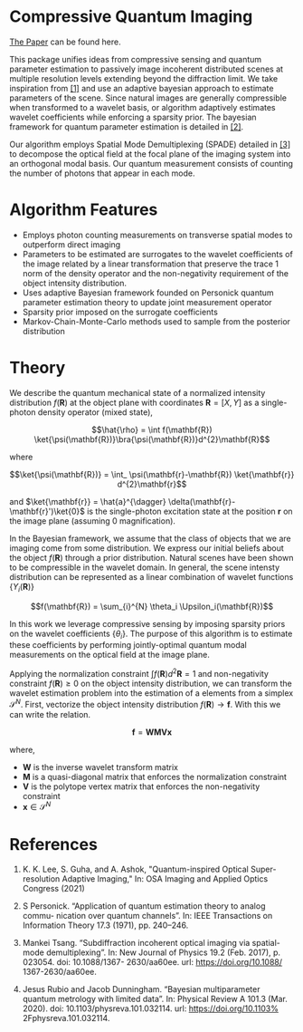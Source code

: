 # Compressive Quantum Imaging

[The Paper](https://www.overleaf.com/read/pffyxrhkqvfw) can be found here.


This package unifies ideas from compressive sensing and quantum parameter estimation to passively image incoherent distributed scenes at multiple resolution levels extending beyond the diffraction limit. We take inspiration from [[1]](https://iopscience.iop.org/article/10.1088/1367-2630/aa60ee) and use an adaptive bayesian approach to estimate parameters of the scene. Since natural images are generally compressible when transformed to a wavelet basis, or algorithm adaptively estimates wavelet coefficients while enforcing a sparsity prior. The bayesian framework for quantum parameter estimation is detailed in [[2]](https://ieeexplore.ieee.org/document/1054643).

Our algorithm employs Spatial Mode Demultiplexing (SPADE) detailed in [[3]](https://iopscience.iop.org/article/10.1088/1367-2630/aa60ee) to decompose the optical field at the focal plane of the imaging system into an orthogonal modal basis. Our quantum measurement consists of counting the number of photons that appear in each mode.


# Algorithm Features

- Employs photon counting measurements on transverse spatial modes to outperform direct imaging
- Parameters to be estimated are surrogates to the wavelet coefficients of the image related by a linear transformation that preserve the trace 1 norm of the density operator and the non-negativity requirement of the object intensity distribution.
- Uses adaptive Bayesian framework founded on Personick quantum parameter estimation theory to update joint measurement operator
- Sparsity prior imposed on the surrogate coefficients
- Markov-Chain-Monte-Carlo methods used to sample from the posterior distribution

# Theory

We describe the quantum mechanical state of a normalized intensity distribution $f(\mathbf{R})$ at the object plane with coordinates $\mathbf{R} = [X,Y]$ as a single-photon density operator (mixed state),

$$\hat{\rho} = \int f(\mathbf{R}) \ket{\psi(\mathbf{R})}\bra{\psi(\mathbf{R})}d^{2}\mathbf{R}$$


where

$$\ket{\psi(\mathbf{R})} = \int_ \psi(\mathbf{r}-\mathbf{R}) \ket{\mathbf{r}} d^{2}\mathbf{r}$$

and $\ket{\mathbf{r}} = \hat{a}^{\dagger} \delta(\mathbf{r}-\mathbf{r}')\ket{0}$ is the single-photon excitation state at the position $\mathbf{r}$ on the image plane (assuming 0 magnification).  

In the Bayesian framework, we assume that the class of objects that we are imaging come from some distribution. We express our initial beliefs about the object $f(\mathbf{R})$ through a prior distribution. Natural scenes have been shown to be compressible in the wavelet domain. In general, the scene intensty distribution can be represented as a linear combination of wavelet functions $\{\Upsilon_i(\mathbf{R})\}$

$$f(\mathbf{R}) = \sum_{i}^{N} \theta_i \Upsilon_i(\mathbf{R})$$

In this work we leverage compressive sensing by imposing sparsity priors on the wavelet coefficients $\{\theta_i\}$. The purpose of this algorithm is to estimate these coefficients by performing jointly-optimal quantum modal measurements on the optical field at the image plane.


Applying the normalization constraint $\int f(\mathbf{R}) d^2 \mathbf{R} = 1$ and non-negativity constraint $f(\mathbf{R}) \geq 0$ on the object intensity distribution, we can transform the wavelet estimation problem into the estimation of a elements from a simplex $\mathcal{S}^{N}$. First, vectorize the object intensity distribution $f(\mathbf{R}) \rightarrow \mathbf{f}$. With this we can write the relation.

$$\mathbf{f} = \mathbf{W} \mathbf{M} \mathbf{V} \mathbf{x}$$

where,

- $\mathbf{W}$ is the inverse wavelet transform matrix 
- $\mathbf{M}$ is a quasi-diagonal matrix that enforces the normalization constraint
- $\mathbf{V}$ is the polytope vertex matrix that enforces the non-negativity constraint
- $\mathbf{x} \in \mathcal{S}^{N}$


# References
1) K. K. Lee, S. Guha, and A. Ashok, "Quantum-inspired Optical Super-resolution Adaptive Imaging," In: OSA Imaging and Applied Optics Congress (2021)

2) S Personick. “Application of quantum estimation theory to analog commu-
nication over quantum channels”. In: IEEE Transactions on Information
Theory 17.3 (1971), pp. 240–246.


3) Mankei Tsang. “Subdiffraction incoherent optical imaging via spatial-mode
demultiplexing”. In: New Journal of Physics 19.2 (Feb. 2017), p. 023054.
doi: 10.1088/1367- 2630/aa60ee. url: https://doi.org/10.1088/
1367-2630/aa60ee.

4) Jesus Rubio and Jacob Dunningham. “Bayesian multiparameter quantum
metrology with limited data”. In: Physical Review A 101.3 (Mar. 2020).
doi: 10.1103/physreva.101.032114. url: https://doi.org/10.1103%
2Fphysreva.101.032114.
